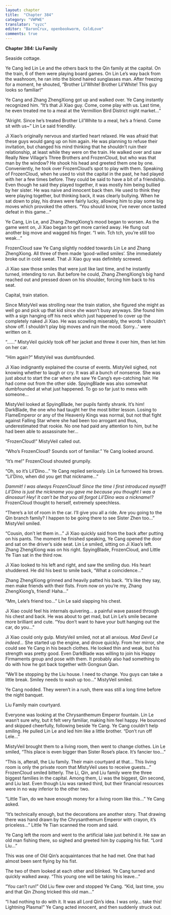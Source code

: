 ```yaml
---
layout: chapter
title:  "Chapter 384"
category: "VWPWE"
translator: "syzc"
editor: "BaronCrux, openbookworm, ColdLove"
comments: true
---
```


**Chapter 384: Liu Family**

Seaside cottage.

Ye Cang led Lin Le and the others back to the Qin family at the capital. On the train, 6 of them were playing board games. On Lin Le’s way back from the washroom, he ran into the blond haired sunglasses man. After freezing for a moment, he shouted, “Brother Lil’White! Brother Lil’White! This guy looks so familiar!”

Ye Cang and Zhang ZhengXiong got up and walked over. Ye Cang instantly recognized him. “It’s that Ji Xiao guy. Come, come play with us. Last time, he even treated me to a meal at the Vermillion Bird District night market...”

“Alright. Since he’s treated Brother Lil’White to a meal, he’s a friend. Come sit with us~” Lin Le said friendlily.

Ji Xiao’s originally nervous and startled heart relaxed. He was afraid that these guys would gang up on him again. He was planning to refuse their invitation, but changed his mind thinking that he shouldn’t ruin their relationship, at least while they were on the train. He walked over and saw Really New Village’s Three Brothers and FrozenCloud, but who was that man by the window? He shook his head and greeted them one by one. Conveniently, he took over FrozenCloud’s spot to play with them. Speaking of FrozenCloud, when he used to visit the capital in the past, he had played with her a few times before. They could be said to have a bit of a friendship. Even though he said they played together, it was mostly him being bullied by her sister. He was naive and innocent back then. He used to think they were playing together, but thinking back, it was clearly bullying. When he sat down to play, his draws were fairly lucky, allowing him to play some big moves which provoked the others. “You should know, I’ve never once tasted defeat in this game...”

Ye Cang, Lin Le, and Zhang ZhengXiong’s mood began to worsen. As the game went on, Ji Xiao began to get more carried away. He flung out another big move and wagged his finger. “I win. Tch tch, you’re still too weak...”

FrozenCloud saw Ye Cang slightly nodded towards Lin Le and Zhang ZhengXiong. All three of them made ‘good-willed smiles’. She immediately broke out in cold sweat. That Ji Xiao guy was definitely screwed.

Ji Xiao saw those smiles that were just like last time, and he instantly turned, intending to run. But before he could, Zhang ZhengXiong’s big hand reached out and pressed down on his shoulder, forcing him back to his seat.

Capital, train station.

Since MistyVeil was strolling near the train station, she figured she might as well go and pick up that kid since she wasn’t busy anyways. She found him with a sign hanging off his neck which just happened to cover up the completely naked Ji Xiao. He was scowling miserably, the words ‘I shouldn’t show off. I shouldn’t play big moves and ruin the mood. Sorry...’ were written on it.

“......” MistyVeil quickly took off her jacket and threw it over him, then let him on her car.

“Him again?” MistyVeil was dumbfounded.

Ji Xiao indignantly explained the course of events. MistyVeil sighed, not knowing whether to laugh or cry. It was all a bunch of nonsense. She was just about to start the car when she saw Ye Cang’s eye-catching hair. He had come out from the other side. SpyingBlade was also somewhat dumbfounded at what just happened. To go so far just to mess with someone...

MistyVeil looked at SpyingBlade, her pupils faintly shrank. It’s him! DarkBlade, the one who had taught her the most bitter lesson. Losing to FlameEmperor or any of the Heavenly Kings was normal, but not that fight against Falling Star where she had been too arrogant and thus, underestimated that rookie. No one had paid any attention to him, but he had been able to assassinate her...

“FrozenCloud!” MistyVeil called out.

“Who’s FrozenCloud? Sounds sort of familiar.” Ye Cang looked around.

“It’s me!” FrozenCloud shouted grumpily.

“Oh, so it’s Lil’Dino...” Ye Cang replied seriously. Lin Le furrowed his brows. “Lil’Dino, when did you get that nickname...”

*Dammit! I was always FrozenCloud! Since the time I first introduced myself!! Lil’Dino is just the nickname you gave me because you thought I was a dinosaur! Hey! It can’t be that you all forgot Lil’Dino was a nickname!?* FrozenCloud thought to herself, extremely speechless.

“There’s a lot of room in the car. I’ll give you all a ride. Are you going to the Qin branch family? I happen to be going there to see Sister Zhen too...” MistyVeil smiled.

“Cousin, don’t let them in...” Ji Xiao quickly said from the back after putting on his pants. The moment he finished speaking, Ye Cang opened the door and sat on the driver’s side seat. Lin Le smiled, sitting on Ji Xiao’s left. Zhang ZhengXiong was on his right. SpyingBlade, FrozenCloud, and Little Ye Tian sat in the third row.

Ji Xiao looked to his left and right, and saw the smiling duo. His heart shuddered. He did his best to smile back, “What a coincidence...”

Zhang ZhengXiong grinned and heavily patted his back. “It’s like they say, men make friends with their fists. From now on you’re my, Zhang ZhengXiong’s, friend! Haha...”

“Mm, Lele’s friend too...” Lin Le said slapping his chest.

Ji Xiao could feel his internals quivering… a painful wave passed through his chest and back. He was about to get mad, but Lin Le’s smile became more brilliant and cute. “You don’t want to have your butt hanging out the car, do you...”

Ji Xiao could only gulp. MistyVeil smiled, not at all anxious. *Mad Devil Le indeed...* She started up the engine, and drove quickly. From her mirror, she could see Ye Cang in his beach clothes. He looked thin and weak, but his strength was pretty good. Even DarkBlade was willing to join his Happy Firmaments group and pose with them. It probably also had something to do with how he got back together with Gongsun Qian.

“We’ll be stopping by the Liu house. I need to change. You guys can take a little break. Smiley needs to wash up too...” MistyVeil smiled.

Ye Cang nodded. They weren’t in a rush, there was still a long time before the night banquet.

Liu Family main courtyard.

Everyone was looking at the Chrysanthemum Emperor fountain. Lin Le wasn’t sure why, but it felt very familiar, making him feel happy. He bounced and skipped cheerfully, following beside Ye Cang. Ye Cang couldn’t help smiling. He pulled Lin Le and led him like a little brother. “Don’t run off Lele...”

MistyVeil brought them to a living room, then went to change clothes. Lin Le smiled, “This place is even bigger than Sister Rose’s place. It’s fancier too...”

“This is, afterall, the Liu family. Their main courtyard at that… This living room is only the private room that MistyVeil uses to receive guests...” FrozenCloud smiled bitterly. The Li, Qin, and Liu family were the three biggest families in the capital. Among them, Li was the biggest, Qin second, and Liu last. Even though Liu was ranked third, but their financial resources were in no way inferior to the other two.

“Little Tian, do we have enough money for a living room like this...” Ye Cang asked.

“It’s technically enough, but the decorations are another story. That drawing there was hand drawn by the Chrysanthemum Emperor with crayon, it’s priceless...” Little Ye Tian scanned the room and said.

Ye Cang left the room and went to the artificial lake just behind it. He saw an old man fishing there, so sighed and greeted him by cupping his fist. “Lord Liu...”

This was one of Old Qin’s acquaintances that he had met. One that had almost been sent flying by his fist.

The two of them looked at each other and blinked. Ye Cang turned and quickly walked away. “This young one will be taking his leave...”

“You can’t run!” Old Liu flew over and stopped Ye Cang. “Kid, last time, you and that Qin Zhong tricked this old man...”

“I had nothing to do with it. It was all Lord Qin’s idea. I was only… take this! Lightning Plasma!” Ye Cang acted innocent, and then suddenly struck out.
